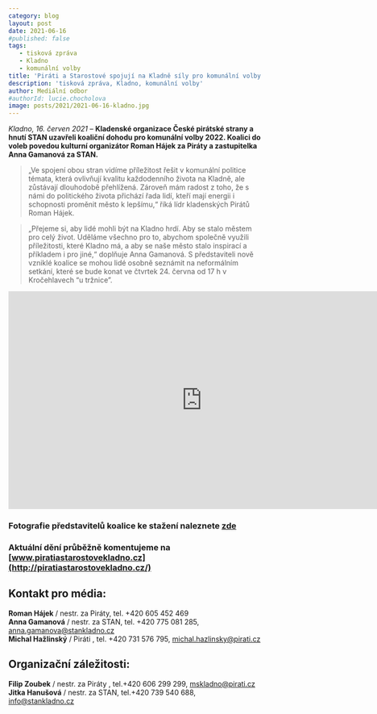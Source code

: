 ```yaml
---
category: blog
layout: post
date: 2021-06-16
#published: false
tags: 
   - tisková zpráva
   - Kladno
   - komunální volby
title: 'Piráti a Starostové spojují na Kladně síly pro komunální volby 2022'
description: 'tisková zpráva, Kladno, komunální volby'
author: Mediální odbor
#authorId: lucie.chocholova
image: posts/2021/2021-06-16-kladno.jpg
---
```


*Kladno, 16. červen 2021* – **Kladenské organizace České pirátské strany a hnutí STAN uzavřeli koaliční
dohodu pro komunální volby 2022. Koalici do voleb povedou kulturní organizátor Roman Hájek za Piráty
a zastupitelka Anna Gamanová za STAN.**

> „Ve spojení obou stran vidíme příležitost řešit v komunální politice témata, která ovlivňují kvalitu
každodenního života na Kladně, ale zůstávají dlouhodobě přehlížená. Zároveň mám radost z toho, že s
námi do politického života přichází řada lidí, kteří mají energii i schopnosti proměnit město k lepšímu,“
říká lídr kladenských Pirátů Roman Hájek.

> „Přejeme si, aby lidé mohli být na Kladno hrdí. Aby se stalo městem pro celý život. Uděláme všechno pro
to, abychom společně využili příležitosti, které Kladno má, a aby se naše město stalo inspirací a
příkladem i pro jiné,“ doplňuje Anna Gamanová.
S představiteli nově vzniklé koalice se mohou lidé osobně seznámit na neformálním setkání, které se
bude konat ve čtvrtek 24. června od 17 h v Kročehlavech “u tržnice”.

<iframe width="768   " height="432    " src="https://www.youtube.com/embed/4SWWGo6NKCs" title="YouTube video player" frameborder="0" allow="accelerometer; autoplay; clipboard-write; encrypted-media; gyroscope; picture-in-picture" allowfullscreen></iframe>

### Fotografie představitelů koalice ke stažení naleznete [zde](https://drive.google.com/drive/folders/1L0VVbKcZex1QWJ1AAfzUclBmlv5sqD3z?usp=sharing)

### Aktuální dění průběžně komentujeme na [www.piratiastarostovekladno.cz](http://piratiastarostovekladno.cz/)

## Kontakt pro média:
**Roman Hájek** / nestr. za Piráty, tel. +420 605 452 469 <br>
**Anna Gamanová** / nestr. za STAN, tel. +420 775 081 285, [anna.gamanova@stankladno.cz](mailto:anna.gamanova@stankladno.cz) <br>
**Michal Hažlinský** / Piráti , tel. +420 731 576 795, [michal.hazlinsky@pirati.cz](mailto:michal.hazlinsky@pirati.cz)

## Organizační záležitosti:
**Filip Zoubek** / nestr. za Piráty , tel.+420 606 299 299, [mskladno@pirati.cz](mailto:mskladno@pirati.cz) <br>
**Jitka Hanušová** / nestr. za STAN, tel.+420 739 540 688, [info@stankladno.cz](mailto:info@stankladno.cz) <br>
